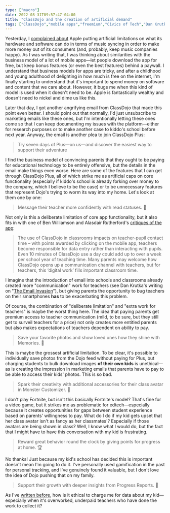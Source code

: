 ```yaml
---
type: ["macro"]
date: 2022-08-31T09:57:47-04:00
title: "ClassDojo and the creation of artificial demand"
tags: ["ClassDojo","mobile apps","freemium","Civics of Tech","Dan Krutka","research","edtech","datafication","gamification"]
---
```


Yesterday, I [complained about](https://spencergreenhalgh.com/myself/apple-and-artificial-restrictions-on-file-syncing/) Apple putting artificial limitations on what its hardware and software can do in terms of music syncing in order to make more money out of its consumers (and, probably, keep music companies happy). As I was writing that, I was thinking about similarities with the business model of a lot of mobile apps—let people download the app for free, but keep bonus features (or even the best features) behind a paywall. I understand that business models for apps are tricky, and after a childhood and young adulthood of delighting in how much is free on the internet, I'm finally starting to understand that it's important to spend money on software and content that we care about. However, it bugs me when this kind of model is used when it doesn't need to be. Apple is fantastically wealthy and doesn't need to nickel and dime us like this. 

Later that day, I got another angrifying email from ClassDojo that made this point even better. I should point out that normally, I'd just unsubscribe to marketing emails like these ones, but I'm intentionally letting these ones come so that I can keep documenting my issues with the platform—either for research purposes or to make another case to kiddo's school before next year. Anyway, the email is another plea to join ClassDojo Plus: 

> Try seven days of Plus—on us—and discover the easiest way to support their adventure

I find the business model of convincing parents that they ought to be paying for educational technology to be entirely offensive, but the details in the email make things even worse. Here are some of the features that I can get through ClassDojo Plus, all of which strike me as artificial caps on core functionality (especially if kiddo's school is already forking over money to the company, which I believe to be the case) or to be unnecessary features that represent Dojo's trying to worm its way into my home. Let's look at them one by one: 

> Message their teacher more confidently with read statuses. 💌

Not only is this a deliberate limitation of core app functionality, but it also fits in with one of Ben Williamson and Alasdair Rutherford's [critiques of the app](https://blogs.lse.ac.uk/parenting4digitalfuture/2017/01/04/classdojo-poses-data-protection-concerns-for-parents/): 

> The use of ClassDojo in classrooms impacts on teacher-pupil contact time – with points awarded by clicking on the mobile app, teachers become responsible for data entry rather than interacting with pupils. Even 10 minutes of ClassDojo use a day could add up to over a week per school year of teaching time. Many parents may welcome how ClassDojo opens up a communication channel with teachers, but for teachers, this ‘digital work’ fills important classroom time.

I imagine that the introduction of email into schools and classrooms already created more "communication" work for teachers (see Dan Krutka's writing on "[The Email Invasion](https://www.civicsoftechnology.org/blog/maybe-dont-send-that-email)"), but giving parents the opportunity to bug teachers on their smartphones **has** to be exacerbating this problem. 

Of course, the combination of "deliberate limitation" and "extra work for teachers" is maybe the worst thing here. The idea that paying parents get premium access to teacher communication (mild, to be sure, but they still get to surveil teachers for a price) not only creates more entitled parents but also makes expectations of teachers dependent on ability to pay.

> Save your favorite photos and show loved ones how they shine with Memories. 💝

This is maybe the grossest artificial limitation. To be clear, it's possible to individually save photos from the Dojo feed without paying for Plus, but charging students to bulk download images **of their own kids** is unethical—as is creating the impression in marketing emails that parents have to pay to be able to access their kids' photos. This is so bad. 

> Spark their creativity with additional accessories for their class avatar in Monster Customizer. 🧢

I don't play Fortnite, but isn't this basically Fortnite's model? That's fine for a video game, but it strikes me as problematic for edtech—especially because it creates opportunities for gaps between student experience based on parents' willingness to pay. What do I do if my kid gets upset that her class avatar isn't as fancy as her classmates'? Especially if those avatars are being shown in class? Well, I know what I would do, but the fact that I might have to have this conversation with my kid is frustrating.

> Reward great behavior round the clock by giving points for progress at home. 🏆

No thanks! Just because my kid's school has decided this is important doesn't mean I'm going to do it. I've personally used gamification in the past for personal tracking, and I've genuinely found it valuable, but I don't love the idea of Dojo pushing that on my family. 

> Support their growth with deeper insights from Progress Reports. 🦋

As I've [written before](https://spencergreenhalgh.com/work/classdojo-and-data-as-oil/), how is it ethical to charge me for data about my kid—especially when it's overworked, underpaid teachers who have done the work to collect it? 
